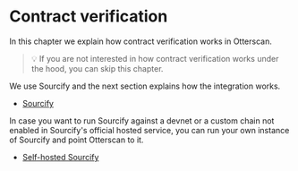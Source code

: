 # Contract verification

In this chapter we explain how contract verification works in Otterscan.

> 💡 If you are not interested in how contract verification works under the hood, you can skip this chapter.

We use Sourcify and the next section explains how the integration works.

- [Sourcify](./sourcify/)

In case you want to run Sourcify against a devnet or a custom chain not enabled in Sourcify's official hosted service, you can run your own instance of Sourcify and point Otterscan to it.

- [Self-hosted Sourcify](./self-hosted-sourcify/)
